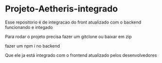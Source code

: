 # Projeto-Aetheris-integrado
Esse repositorio é de integracao do front atualizado com o backend funcionando e integado

Para rodar o projeto precisa fazer um gitclone ou baixar em zip 

fazer um npm i no backend 

Que ele ja está integrado com o frontend atualizado pelos desenvolvedores 
